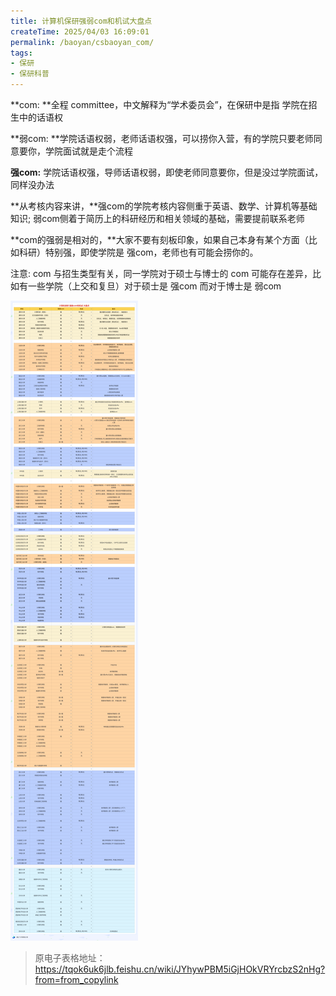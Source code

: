 ```yaml
---
title: 计算机保研强弱com和机试大盘点
createTime: 2025/04/03 16:09:01
permalink: /baoyan/csbaoyan_com/
tags:
- 保研
- 保研科普
---
```


**com: **全程 committee，中文解释为“学术委员会”，在保研中是指 学院在招生中的话语权

**弱com: **学院话语权弱，老师话语权强，可以捞你入营，有的学院只要老师同意要你，学院面试就是走个流程

**强com:** 学院话语权强，导师话语权弱，即使老师同意要你，但是没过学院面试，同样没办法

**从考核内容来讲，**强com的学院考核内容侧重于英语、数学、计算机等基础知识; 弱com侧着于简历上的科研经历和相关领域的基础，需要提前联系老师

**com的强弱是相对的，**大家不要有刻板印象，如果自己本身有某个方面（比如科研）特别强，即使学院是 强com，老师也有可能会捞你的。

注意: com 与招生类型有关，同一学院对于硕士与博士的 com 可能存在差异，比如有一些学院（上交和复旦）对于硕士是 强com 而对于博士是 弱com

![](/images/baoyan/计算机保研院校强弱com和机试汇总.png)

> 原电子表格地址：https://tqok6uk6jlb.feishu.cn/wiki/JYhywPBM5iGjHOkVRYrcbzS2nHg?from=from_copylink